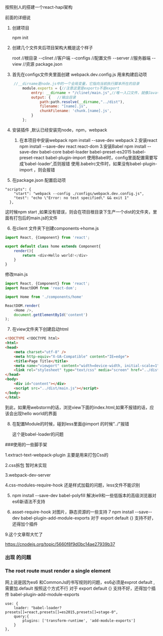 按照别人的搭建一个react-hapi架构

前面的详细说
1. 创建项目

	npm init
	
2. 创建几个文件夹后项目架构大概是这个样子
	
	root         //根目录
	--clinet     //客户端
	--configs    //配置文件	
	--server	 //服务器端
	--view		 //资源
	package.json

3. 首先在configs文件夹里面创建 webpack.dev.config.js 用来构建启动项

```javascript
	//__dirname是node.js中的一个全局变量，它指向当前执行脚本所在的目录
		module.exports = {//注意这里是exports不是export
			entry: __dirname + "/clinet/main.js",//唯一入口文件，就像Java中的main方法
			output: {   //输出目录
				path:path.resolve(__dirname,"../dist"),
				filename: "[name].js",
				chunkFilename: 'chunk.[name].js',
			}
		};

```

4. 安装插件 ,默认已经安装完node，npm，webpack
	
	1. 在本项目中安装webpack
		npm install --save-dev webpack
	2.安装react	
		npm install --save-dev react react-dom
	3.安装Babel
		npm install --save-dev babel-core babel-loader babel-preset-es2015 babel-preset-react babel-plugin-import
		使用Babel时，config里面配置需要写成'babel-loader',否则报错
		使用.babelrc文件时，如果没有babel-plugin-import ，则会报错
5. 在package.json 配置启动项

```
"scripts": {
    "start": "webpack --config ./configs/webpack.dev.config.js",
    "test": "echo \"Error: no test specified\" && exit 1"    
  },

```
这时候npm start ,如果没有错误，则会在项目根目录下生产一个dist的文件夹，里面有打包后的main.js的文件

6. 在client 文件夹下创建components->home.js

```javascript
import React, {Component} from 'react';

export default class home extends Component{
    render(){
        return <div>Hello world!</div>
    }
}
```
修改main.js
```javascript
import React, {Component} from 'react';
import ReactDOM from 'react-dom';

import Home from './components/home'

ReactDOM.render(
    <Home />,
    document.getElementById('content')
);
```

7. 在view文件夹下创建启动html

```html
<!DOCTYPE <!DOCTYPE html>
<html>
<head>
    <meta charset="utf-8" />
    <meta http-equiv="X-UA-Compatible" content="IE=edge">
    <title>Page Title</title>
    <meta name="viewport" content="width=device-width, initial-scale=1">
    <link rel="stylesheet" type="text/css" media="screen" href="../dist/main.css" />    
</head>
<body>
    <div id="content"></div>
    <script src="../dist/main.js"></script>
</body>
</html>

```

到此，如果用webstorm的话，浏览view下面的index.html,如果不报错的话，应该会出现hello world的界面
 
 
 
8. 在配置Module的时候，碰到less里面@import 的时候"../"报错

	这个是babel-loader的问题
	
	
###使用的一些脚手架

1.extract-text-webpack-plugin 主要是用来打包Css的

2.css拆包 暂时未实现

3.webpack-dev-server

4.css-modules-require-hook 还是样式加载的问题，less文件不能识别

5. npm install --save-dev babel-polyfill   解决ie9和一些低版本的高级浏览器对es6新语法不支持

6. asset-require-hook  对图片，静态资源的一些支持
7  npm install --save--dev babel-plugin-add-module-exports 对于 export default {} 支持不好，还得加个插件 



9.这个文章帮大忙了

https://cnodejs.org/topic/5660f8f9d0bc14ae27939b37

	

### 出现<!-- react-empty: 1 --> 的问题

### The root route must render a single element
网上说是因为es6 和CommonJs的书写规则的问题，es6必须是exprot default ,需要加.default 按照这个方式不行
对于 export default {} 支持不好，还得加个插件 babel-plugin-add-module-exports
```
use: {
	loader: "babel-loader?presets[]=react,presets[]=es2015,presets[]=stage-0",
	query:{
		plugins: ['transform-runtime', 'add-module-exports']
	}
},
```

	

